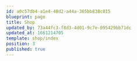 ```yaml
---
id: a0c57db4-a1e4-48d2-a44a-365bb838c815
blueprint: page
title: Shop
updated_by: 73a44fc3-f8d3-4d01-9c7e-095429bb71dc
updated_at: 1661214705
template: shop/index
position: 3
published: true
---
```

